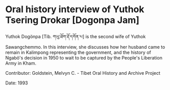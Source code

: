 # Oral history interview of Yuthok Tsering Drokar [Dogonpa Jam]  
Yuthok Dogönpa [Tib. གཡུ་ཐོག་རྡོ་དགོན་པ] is the second wife of Yuthok Sawangchemmo. In this interview, she discusses how her husband came to remain in Kalimpong representing the government, and the history of Ngabö's decision in 1950 to wait to be captured by the People's Liberation Army in Kham. 

Contributor: Goldstein, Melvyn C. - Tibet Oral History and Archive Project  

Date:
1993  


